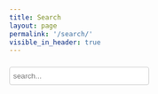 ```yaml
---
title: Search
layout: page
permalink: '/search/'
visible_in_header: true
---
```


<!-- Html Elements for Search -->
<div id="search-container">
<input type="text" id="search-input" style="width: 50%; padding: 8px 6px; margin: 8px 0; border: 1px solid #ccc; border-radius: 4px; box-sizing: border-box;" placeholder="search...">
<ul id="results-container" style="margin: 0;"></ul>
</div>

<!-- Script pointing to search-script.js -->
<script src="https://unpkg.com/simple-jekyll-search/dest/simple-jekyll-search.min.js"></script>

<!-- Configuration -->
<script>
SimpleJekyllSearch({
  searchInput: document.getElementById('search-input'),
  resultsContainer: document.getElementById('results-container'),
  searchResultTemplate: '<div><span>{date}</span><span style="font-size: 15px; font-family: Arial;"> » </span><a href="{url}"><h4 style="display: inline-block; margin-right: 8px; font-size: 16px;">{title}</h4></a></div>',
  json: '/search.json'
})
</script>
